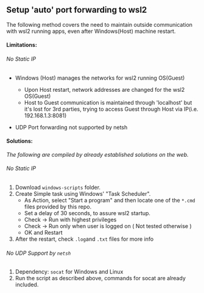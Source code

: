 
## Setup 'auto' port forwarding to wsl2

  

The following method covers the need to maintain outside communication with wsl2 running apps, even after Windows(Host) machine restart.

  

  

#### Limitations:
###### No Static IP
- Windows (Host) manages the networks for wsl2 running OS(Guest)
	- Upon Host restart, network addresses are changed for the wsl2 OS(Guest)
	- Host to Guest communication is maintained through 'localhost' but it's lost for 3rd parties, trying to access Guest through Host via IP(i.e. 192.168.1.3:8081)

- UDP Port forwarding not supported by netsh

  

#### Solutions:
*The following are compiled by already established solutions on the web.*
  
###### No Static IP
 
1. Download `windows-scripts` folder.
2. Create Simple task using Windows' "Task Scheduler".
    - As Action, select "Start a program" and then locate one of the `*.cmd` files provided by this repo.
    - Set a delay of 30 seconds, to assure wsl2 startup.
    - Check -> Run with highest privileges
    - Check -> Run only when user is logged on ( Not tested otherwise )
    - OK and Restart
3. After the restart, check `.log`and `.txt` files for more info

###### No UDP Support by `netsh`
1. Dependency: `socat` for Windows and Linux
2. Run the script as described above, commands for socat are already included. 
